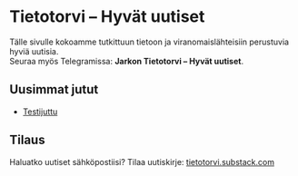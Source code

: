 # Tietotorvi – Hyvät uutiset

Tälle sivulle kokoamme tutkittuun tietoon ja viranomaislähteisiin perustuvia hyviä uutisia.  
Seuraa myös Telegramissa: **Jarkon Tietotorvi – Hyvät uutiset**.

## Uusimmat jutut

- [Testijuttu](/posts/2025-09-08-testijuttu.md)

## Tilaus
Haluatko uutiset sähköpostiisi? Tilaa uutiskirje: [tietotorvi.substack.com](https://tietotorvi.substack.com)
